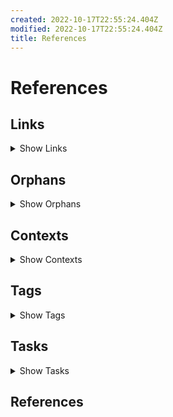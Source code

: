 ```yaml
---
created: 2022-10-17T22:55:24.404Z
modified: 2022-10-17T22:55:24.404Z
title: References
---
```


# References

## Links

<details>
<summary>Show Links</summary>

* [Contributor Covenant Code of Conduct][CODE_OF_CONDUCT] = `CODE_OF_CONDUCT.md`:
  * No links
  * No backlinks
* [Readme][README] = `README.md`:
  * [00000001], [00000000], 
  * No backlinks
* [Readme][links] = `links-orphans-contexts-tags.md`:
  * [00000001], [00000000], 
  * No backlinks
* [Header Title][header] = `header-title.md`:
  * No links
  * No backlinks
* [First title][multi] = `multi-title.md`:
  * No links
  * No backlinks
* [no-title][no] = `no-title.md`:
  * No links
  * No backlinks
* [YAML title][yaml] = `yaml-title.md`:
  * No links
  * No backlinks
* [Zettel Linter][tasks] = `tasks.md`:
  * [[xxxxxxxxxxxxx]], 
  * No backlinks
* [vision - (my frustrations and goals) - &amp; roadmap][vision] = `vision.md`:
  * No links
  * No backlinks

</details>

## Orphans

<details>
<summary>Show Orphans</summary>

* [Contributor Covenant Code of Conduct][CODE_OF_CONDUCT] `CODE_OF_CONDUCT.md`: [Contributor Covenant][homepage],, [homepage]:, 
* [Readme][README] `README.md`: [This is a link to a page that doesn't exist - an orphan], [filter]}, 
* [Readme][links] `links-orphans-contexts-tags.md`: [This is a link to a page that doesn't exist - an orphan], 
* [Zettel Linter][tasks] `tasks.md`: [Titles] links into [[xxxxxxxxxxxxx]], 

</details>

## Contexts

<details>
<summary>Show Contexts</summary>


</details>

## Tags

<details>
<summary>Show Tags</summary>

* #hashtag => [Readme][README], [Readme][README], [Readme][links], 
* #Recurring => [Zettel Linter][tasks], 
* #Template => [Zettel Linter][tasks], 
* #ToDo => [Zettel Linter][tasks], 

</details>

## Tasks

<details>
<summary>Show Tasks</summary>

* [ ] This is a task => [Readme][README][Readme][links]
* [ ] Also supports tasks in a bullet list => [Readme][README][Readme][links]
* (E) See [FOAM](https://foambubble.github.io/foam/) for VS Code-based solution => [Zettel Linter][tasks]
* (C) Should take seconds to run, at most, on 10000 file example repo => [Zettel Linter][tasks]
* (E) Add tests for regex => [Zettel Linter][tasks]
* (E) Task tracker - tasks completed per day => [Zettel Linter][tasks]
* (Y) Export link as [a flowchart](https://mermaid-js.github.io/mermaid/#/flowchart) - see also Name: [Markdown Links](https://marketplace.visualstudio.com/items?itemName=tchayen.markdown-links) - this may be easier under indexer? => [Zettel Linter][tasks]
* (F) Kanban view for Trello-imported notes, one md per board, with tables => [Zettel Linter][tasks]
* (B) Grep for orphaned + links across all files (including .txt) => [Zettel Linter][tasks]
* (B) Task list should include `*.txt` except `done*.txt` (or configurable exclude glob for non-English users) => [Zettel Linter][tasks]
* (D) "Soft references" that match filename should show below backlinks - needs to be fast => [Zettel Linter][tasks]
* (F) Highlight orphaned links and offer to create page => [Zettel Linter][tasks]
* (G) Task sort options: ~~By Project (i.e. filename, or by + annotations)~~, ~~by due date~~, ~~by start date~~, ~~by priority~~, ~~alphabetically~~, by context (@ symbols), by List (if multiple `## Tasks` per file) => [Zettel Linter][tasks]
* (G) Allow prefix links (e.g. only link to day, not day time) if the prefix is unambiguous => [Zettel Linter][tasks]
* (G) Format Trello boards as Tables of Content, not 2d tables? => [Zettel Linter][tasks]
* (H) Sort all tasks by priority then due date (cli options for this?) - letters, then checkbox then others => [Zettel Linter][tasks]
* (H) Create indexer for notes with a list: header for blogging/Trello imports. => [Zettel Linter][tasks]
* (L) Add anchored links from pages with tags to a collection page, and generate tag meta pages alongside references.md `tag-blog.md` for example (can then use these instead of a separate tag section in references?) => [Zettel Linter][tasks]
* (C) *-Daily files should have a title like YYYY-MM-DD => [Zettel Linter][tasks]
* (C) Allow prefix links (e.g. only link to day, not day time) if the prefix is unambiguous => [Zettel Linter][tasks]
* (C) Allow timestamp ids, with or without dashes, and match file that starts with that id, with whatever following content is meaningful => [Zettel Linter][tasks]
* (D) Find "Related notes" - grep for note title, tags (without #) and any titles within new notes => [Zettel Linter][tasks]
* (D) accept filename list (e.g. changed since last commit) and only process those => [Zettel Linter][tasks]
* (D) Don't try and save file on the fly. collect references then dump in a writefile at the end => [Zettel Linter][tasks]
* (D) Find and link dates to dailies => [Zettel Linter][tasks]
* (E) Expand prefix links (e.g. only link to day, not day time) to canonical form if the prefix is unambiguous => [Zettel Linter][tasks]
* (E) Turn [Titles] links into [[xxxxxxxxxxxxx]] links => [Zettel Linter][tasks]
* (E) Extend classes to support notes => [Zettel Linter][tasks]
* (H) Output links to `## Links` section at bottom of each note : only needed if not using wiki-links => [Zettel Linter][tasks]
* (J) Automatically add yaml header to notes => [Zettel Linter][tasks]
* (L) Support pages in a hierarchy, but allow page links to only reference leaf text (use namespacing rules) => [Zettel Linter][tasks]
* (P) Automatically generate bi-directional links when saving/committing markdown files => [Zettel Linter][tasks]
* (E) send daily tasks email (todo.txt, waiting.txt, due: ) every night => [Zettel Linter][tasks]
* (E) Send "Related notes" email / add to daily for each file recently added => [Zettel Linter][tasks]
* (M) Automatically copy #Recurring #Template into new notes (use `recurrence-frequency:` header?) => [Zettel Linter][tasks]
* (X) Automatically generate "today" file in `daily` folder if it doesn't exist => [Zettel Linter][tasks]
* (Y) Automatically pull in tasks `due:2020-05-19` into the daily journal, as a checklist, in a #ToDo section => [Zettel Linter][tasks]
* (Y) Sync checklist from journal back to todo.txt file? => [Zettel Linter][tasks]
* (Y) Add an email action when the daily is created => [Zettel Linter][tasks]
* (Z) Folders for journal use `daily/year/month/day` for cleaner organisation & limit file count => [Zettel Linter][tasks]
* (Z) Bullet journal mode ; :warning::small_orange_diamond::negative_squared_cross_mark::arrow_right::arrow_left::radio_button: etc => [Zettel Linter][tasks]
* (C) Daily Todo.txt full and done.txt diff email from GitHub => [Zettel Linter][tasks]
* (D) Check all +links are followed by a valid note:link => [Zettel Linter][tasks]
* (E) Archive anything older than 7 days in done.txt => [Zettel Linter][tasks]
* (E) Add quick ability to add other tasks? => [Zettel Linter][tasks]
* (F) Generate Todo.txt compatible files (is there a `.md` version?) => [Zettel Linter][tasks]
* (F) Allow todo.txt style projects to link to note +project-link => [Zettel Linter][tasks]
* (G) Interactive mode : select tasks for daily => [Zettel Linter][tasks]
* (H) Move completed tasks from archive to daily log => [Zettel Linter][tasks]
* (L) Highlight 5 Minute Tasks => [Zettel Linter][tasks]
* (B) Re-write Trello links as references on import => [Zettel Linter][tasks]
* (B) Import to import card as note (current default), list as note, or board as note => [Zettel Linter][tasks]
* (D) Simplenote import => [Zettel Linter][tasks]
* (E) Evernote import => [Zettel Linter][tasks]
* (F) Wordpress import => [Zettel Linter][tasks]
* (H) Pocket import => [Zettel Linter][tasks]
* (I) OneNote import => [Zettel Linter][tasks]
* (Y) The Journal import => [Zettel Linter][tasks]
* (B) Export tasks to github issues => [Zettel Linter][tasks]
* (C) Export tasks to CSV => [Zettel Linter][tasks]
* (C) Export tasks to iCal using due:dates => [Zettel Linter][tasks]
* (D) Export tasks to Trello => [Zettel Linter][tasks]
* (E) Export tasks to Google Tasks => [Zettel Linter][tasks]
* (F) Export tasks to Microsoft/Outlook Tasks => [Zettel Linter][tasks]
* (C) Highlight pages that don't follow filename convention => [Zettel Linter][tasks]
* (D) Turn tags into notes => [Zettel Linter][tasks]
* (D) Tidy up imported tasks => [Zettel Linter][tasks]
* (D) Option: Allow cover image via md syntax? => [Zettel Linter][tasks]
* (G) Option : Extensions for GTD and bullet journal workflows => [Zettel Linter][tasks]
* (J) Option : cross-repo links? => [Zettel Linter][tasks]
* (W) Option : Allow colour => [Zettel Linter][tasks]
* (Y) Option : auto-update links to Github issues, Trello tasks etc. (ask for community extensions) => [Zettel Linter][tasks]

</details>

## References

[CODE_OF_CONDUCT]: CODE_OF_CONDUCT.md (Contributor Covenant Code of Conduct)
[README]: README.md (Readme)
[links]: links-orphans-contexts-tags.md (Readme)
[header]: header-title.md (Header Title)
[multi]: multi-title.md (First title)
[no]: no-title.md (no-title)
[yaml]: yaml-title.md (YAML title)
[tasks]: tasks.md (Zettel Linter)
[vision]: vision.md (vision - &lpar;my frustrations and goals&rpar; - &amp; roadmap)
